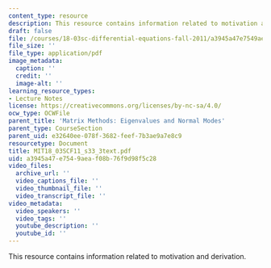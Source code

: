 ```yaml
---
content_type: resource
description: This resource contains information related to motivation and derivation.
draft: false
file: /courses/18-03sc-differential-equations-fall-2011/a3945a47e7549aeaf08b76f9d98f5c28_MIT18_03SCF11_s33_3text.pdf
file_size: ''
file_type: application/pdf
image_metadata:
  caption: ''
  credit: ''
  image-alt: ''
learning_resource_types:
- Lecture Notes
license: https://creativecommons.org/licenses/by-nc-sa/4.0/
ocw_type: OCWFile
parent_title: 'Matrix Methods: Eigenvalues and Normal Modes'
parent_type: CourseSection
parent_uid: e32640ee-078f-3682-feef-7b3ae9a7e8c9
resourcetype: Document
title: MIT18_03SCF11_s33_3text.pdf
uid: a3945a47-e754-9aea-f08b-76f9d98f5c28
video_files:
  archive_url: ''
  video_captions_file: ''
  video_thumbnail_file: ''
  video_transcript_file: ''
video_metadata:
  video_speakers: ''
  video_tags: ''
  youtube_description: ''
  youtube_id: ''
---
```

This resource contains information related to motivation and derivation.